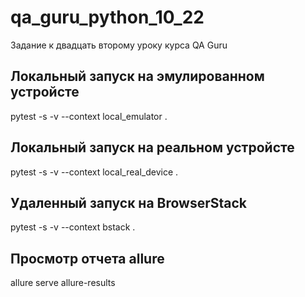 # qa_guru_python_10_22
Задание к двадцать второму уроку курса QA Guru

## Локальный запуск на эмулированном устройсте
pytest -s -v --context local_emulator .

## Локальный запуск на реальном устройсте
pytest -s -v --context local_real_device .

## Удаленный запуск на BrowserStack
pytest -s -v --context bstack .

## Просмотр отчета allure
allure serve allure-results
